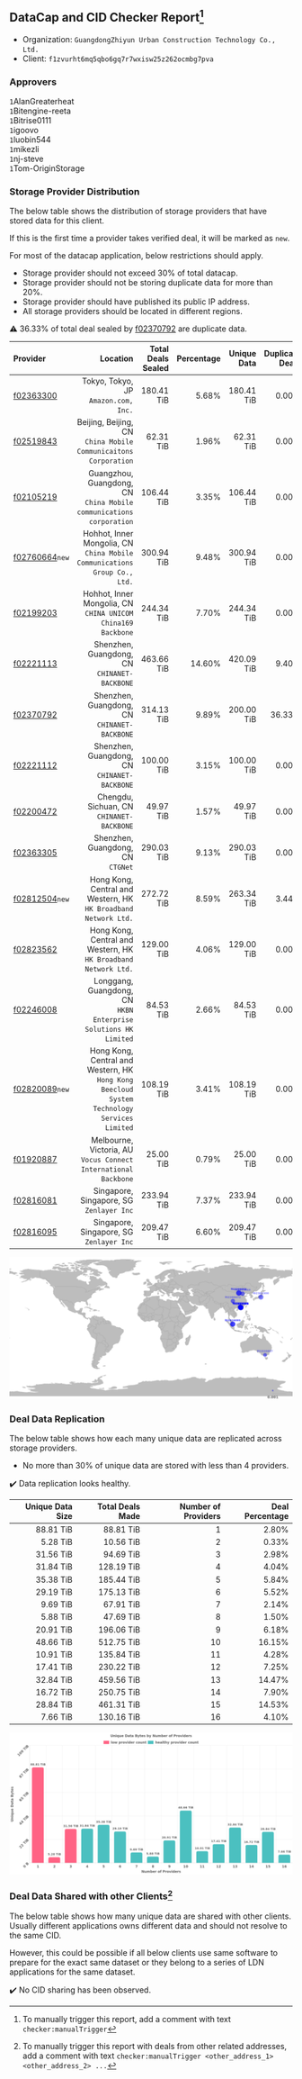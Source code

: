 ## DataCap and CID Checker Report[^1]
 - Organization: `GuangdongZhiyun Urban Construction Technology Co., Ltd.`
 - Client: `f1zvurht6mq5qbo6gq7r7wxisw25z262ocmbg7pva`
### Approvers
`1`AlanGreaterheat<br/>`1`Bitengine-reeta<br/>`1`Bitrise0111<br/>`1`igoovo<br/>`1`luobin544<br/>`1`mikezli<br/>`1`nj-steve<br/>`1`Tom-OriginStorage

### Storage Provider Distribution
The below table shows the distribution of storage providers that have stored data for this client.

If this is the first time a provider takes verified deal, it will be marked as `new`.

For most of the datacap application, below restrictions should apply.
 - Storage provider should not exceed 30% of total datacap.
 - Storage provider should not be storing duplicate data for more than 20%.
 - Storage provider should have published its public IP address.
 - All storage providers should be located in different regions.

⚠️ 36.33% of total deal sealed by [f02370792](https://filfox.info/en/address/f02370792) are duplicate data.

| Provider                                                    |                                                                                       Location | Total Deals Sealed | Percentage | Unique Data | Duplicate Deals |
| :---------------------------------------------------------- | ---------------------------------------------------------------------------------------------: | -----------------: | ---------: | ----------: | --------------: |
| [f02363300](https://filfox.info/en/address/f02363300)       |                                                        Tokyo, Tokyo, JP<br/>`Amazon.com, Inc.` |         180.41 TiB |      5.68% |  180.41 TiB |           0.00% |
| [f02519843](https://filfox.info/en/address/f02519843)       |                             Beijing, Beijing, CN<br/>`China Mobile Communicaitons Corporation` |          62.31 TiB |      1.96% |   62.31 TiB |           0.00% |
| [f02105219](https://filfox.info/en/address/f02105219)       |                         Guangzhou, Guangdong, CN<br/>`China Mobile communications corporation` |         106.44 TiB |      3.35% |  106.44 TiB |           0.00% |
| [f02760664](https://filfox.info/en/address/f02760664)`new`  |                   Hohhot, Inner Mongolia, CN<br/>`China Mobile Communications Group Co., Ltd.` |         300.94 TiB |      9.48% |  300.94 TiB |           0.00% |
| [f02199203](https://filfox.info/en/address/f02199203)       |                                Hohhot, Inner Mongolia, CN<br/>`CHINA UNICOM China169 Backbone` |         244.34 TiB |      7.70% |  244.34 TiB |           0.00% |
| [f02221113](https://filfox.info/en/address/f02221113)       |                                                Shenzhen, Guangdong, CN<br/>`CHINANET-BACKBONE` |         463.66 TiB |     14.60% |  420.09 TiB |           9.40% |
| [f02370792](https://filfox.info/en/address/f02370792)       |                                                Shenzhen, Guangdong, CN<br/>`CHINANET-BACKBONE` |         314.13 TiB |      9.89% |  200.00 TiB |          36.33% |
| [f02221112](https://filfox.info/en/address/f02221112)       |                                                Shenzhen, Guangdong, CN<br/>`CHINANET-BACKBONE` |         100.00 TiB |      3.15% |  100.00 TiB |           0.00% |
| [f02200472](https://filfox.info/en/address/f02200472)       |                                                   Chengdu, Sichuan, CN<br/>`CHINANET-BACKBONE` |          49.97 TiB |      1.57% |   49.97 TiB |           0.00% |
| [f02363305](https://filfox.info/en/address/f02363305)       |                                                           Shenzhen, Guangdong, CN<br/>`CTGNet` |         290.03 TiB |      9.13% |  290.03 TiB |           0.00% |
| [f02812504](https://filfox.info/en/address/f02812504)`new`  |                             Hong Kong, Central and Western, HK<br/>`HK Broadband Network Ltd.` |         272.72 TiB |      8.59% |  263.34 TiB |           3.44% |
| [f02823562](https://filfox.info/en/address/f02823562)       |                             Hong Kong, Central and Western, HK<br/>`HK Broadband Network Ltd.` |         129.00 TiB |      4.06% |  129.00 TiB |           0.00% |
| [f02246008](https://filfox.info/en/address/f02246008)       |                             Longgang, Guangdong, CN<br/>`HKBN Enterprise Solutions HK Limited` |          84.53 TiB |      2.66% |   84.53 TiB |           0.00% |
| [f02820089](https://filfox.info/en/address/f02820089)`new`  | Hong Kong, Central and Western, HK<br/>`Hong Kong Beecloud System Technology Services Limited` |         108.19 TiB |      3.41% |  108.19 TiB |           0.00% |
| [f01920887](https://filfox.info/en/address/f01920887)       |                             Melbourne, Victoria, AU<br/>`Vocus Connect International Backbone` |          25.00 TiB |      0.79% |   25.00 TiB |           0.00% |
| [f02816081](https://filfox.info/en/address/f02816081)       |                                                    Singapore, Singapore, SG<br/>`Zenlayer Inc` |         233.94 TiB |      7.37% |  233.94 TiB |           0.00% |
| [f02816095](https://filfox.info/en/address/f02816095)       |                                                    Singapore, Singapore, SG<br/>`Zenlayer Inc` |         209.47 TiB |      6.60% |  209.47 TiB |           0.00% |

<img src="https://raw.githubusercontent.com/data-preservation-programs/filplus-checker-assets/main/filecoin-project/filecoin-plus-large-datasets/issues/2184/1697423246699.png"/>

### Deal Data Replication
The below table shows how each many unique data are replicated across storage providers.

- No more than 30% of unique data are stored with less than 4 providers.

✔️ Data replication looks healthy.

| Unique Data Size | Total Deals Made | Number of Providers | Deal Percentage |
| ---------------: | ---------------: | ------------------: | --------------: |
|        88.81 TiB |        88.81 TiB |                   1 |           2.80% |
|         5.28 TiB |        10.56 TiB |                   2 |           0.33% |
|        31.56 TiB |        94.69 TiB |                   3 |           2.98% |
|        31.84 TiB |       128.19 TiB |                   4 |           4.04% |
|        35.38 TiB |       185.44 TiB |                   5 |           5.84% |
|        29.19 TiB |       175.13 TiB |                   6 |           5.52% |
|         9.69 TiB |        67.91 TiB |                   7 |           2.14% |
|         5.88 TiB |        47.69 TiB |                   8 |           1.50% |
|        20.91 TiB |       196.06 TiB |                   9 |           6.18% |
|        48.66 TiB |       512.75 TiB |                  10 |          16.15% |
|        10.91 TiB |       135.84 TiB |                  11 |           4.28% |
|        17.41 TiB |       230.22 TiB |                  12 |           7.25% |
|        32.84 TiB |       459.56 TiB |                  13 |          14.47% |
|        16.72 TiB |       250.75 TiB |                  14 |           7.90% |
|        28.84 TiB |       461.31 TiB |                  15 |          14.53% |
|         7.66 TiB |       130.16 TiB |                  16 |           4.10% |

<img src="https://raw.githubusercontent.com/data-preservation-programs/filplus-checker-assets/main/filecoin-project/filecoin-plus-large-datasets/issues/2184/1697423247487.png"/>

### Deal Data Shared with other Clients[^3]
The below table shows how many unique data are shared with other clients.
Usually different applications owns different data and should not resolve to the same CID.

However, this could be possible if all below clients use same software to prepare for the exact same dataset or they belong to a series of LDN applications for the same dataset.

✔️ No CID sharing has been observed.

[^1]: To manually trigger this report, add a comment with text `checker:manualTrigger`

[^2]: Deals from those addresses are combined into this report as they are specified with `checker:manualTrigger`

[^3]: To manually trigger this report with deals from other related addresses, add a comment with text `checker:manualTrigger <other_address_1> <other_address_2> ...`

